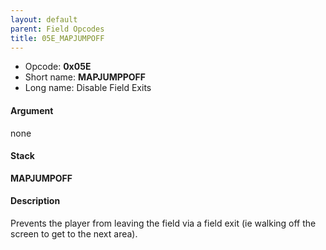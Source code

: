 ```yaml
---
layout: default
parent: Field Opcodes
title: 05E_MAPJUMPOFF
---
```


-   Opcode: **0x05E**
-   Short name: **MAPJUMPPOFF**
-   Long name: Disable Field Exits

#### Argument

none

#### Stack

  
**MAPJUMPOFF**

#### Description

Prevents the player from leaving the field via a field exit (ie walking off the screen to get to the next area).
